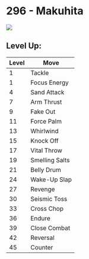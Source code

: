 # 296 - Makuhita
![][296]

## Level Up:

Level | Move
---   | ---
  1   | Tackle
  1   | Focus Energy
  4   | Sand Attack
  7   | Arm Thrust
  9   | Fake Out
 11   | Force Palm
 13   | Whirlwind
 15   | Knock Off
 17   | Vital Throw
 19   | Smelling Salts
 21   | Belly Drum
 24   | Wake-Up Slap
 27   | Revenge
 30   | Seismic Toss
 33   | Cross Chop
 36   | Endure
 39   | Close Combat
 42   | Reversal
 45   | Counter



[296]: /img/pokemon/296.png

